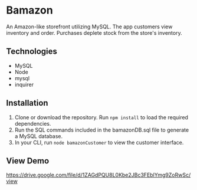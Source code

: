 # Bamazon
An Amazon-like storefront utilizing MySQL. The app customers view inventory and order. Purchases deplete stock from the store's inventory.
## Technologies
- MySQL
- Node
- mysql
- inquirer
## Installation
1. Clone or download the repository. Run `npm install` to load the required dependencies.
2. Run the SQL commands included in the bamazonDB.sql file to generate a MySQL database.
3. In your CLI, run `node bamazonCustomer` to view the customer interface.
## View Demo 
https://drive.google.com/file/d/1ZAGdPQU8L0Kbe2JBc3FEblYmg9ZoRwSc/view


